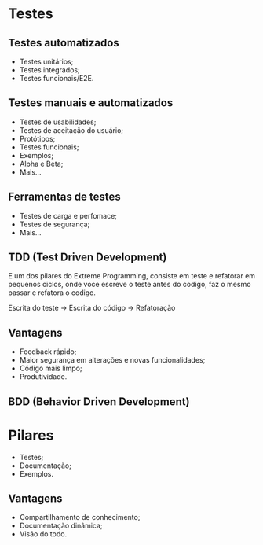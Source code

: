 # Testes

## Testes automatizados

- Testes unitários;
- Testes integrados;
- Testes funcionais/E2E.

## Testes manuais e automatizados

- Testes de usabilidades;
- Testes de aceitação do usuário;
- Protótipos;
- Testes funcionais;
- Exemplos;
- Alpha e Beta;
- Mais...

## Ferramentas de testes

- Testes de carga e perfomace; 
- Testes de segurança;
- Mais...

## TDD (Test Driven Development)

E um dos pilares do Extreme Programming, consiste em teste e refatorar em pequenos ciclos,
onde voce escreve o teste antes do codigo, faz o mesmo passar e refatora o codigo.

Escrita do teste -> Escrita do código -> Refatoração

## Vantagens

- Feedback rápido;
- Maior segurança em alterações e novas funcionalidades;
- Código mais limpo;
- Produtividade.

## BDD (Behavior Driven Development)

# Pilares
- Testes;
- Documentação;
- Exemplos.

## Vantagens

- Compartilhamento de conhecimento;
- Documentação dinâmica;
- Visão do todo.
